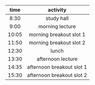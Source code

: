 |time|activity|
|:----:|:--------:|
|8:30|study hall|
|9:00|morning lecture|
|10:05|morning breakout slot 1|
|11:50|morning breakout slot 2|
|12:30|lunch|
|13:30|afternoon lecture|
|14:35|afternoon breakout slot 1|
|15:30|afternoon breakout slot 2|
